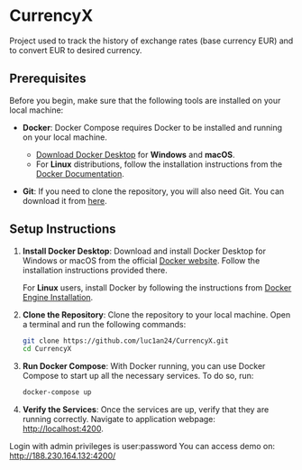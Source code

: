 # CurrencyX

Project used to track the history of exchange rates (base currency EUR) and to convert EUR to desired currency.

## Prerequisites

Before you begin, make sure that the following tools are installed on your local machine:

- **Docker**: Docker Compose requires Docker to be installed and running on your local machine.

  - [Download Docker Desktop](https://www.docker.com/products/docker-desktop) for **Windows** and **macOS**.
  - For **Linux** distributions, follow the installation instructions from the [Docker Documentation](https://docs.docker.com/engine/install/).

- **Git**: If you need to clone the repository, you will also need Git. You can download it from [here](https://git-scm.com/downloads).

## Setup Instructions

1. **Install Docker Desktop**:
   Download and install Docker Desktop for Windows or macOS from the official [Docker website](https://www.docker.com/products/docker-desktop). Follow the installation instructions provided there.

   For **Linux** users, install Docker by following the instructions from [Docker Engine Installation](https://docs.docker.com/engine/install/).

2. **Clone the Repository**:
   Clone the repository to your local machine. Open a terminal and run the following commands:

   ```bash
   git clone https://github.com/luc1an24/CurrencyX.git
   cd CurrencyX

3. **Run Docker Compose**:
   With Docker running, you can use Docker Compose to start up all the necessary services. To do so, run:

   ```bash
   docker-compose up

4. **Verify the Services**:
   Once the services are up, verify that they are running correctly. Navigate to application webpage: [http://localhost:4200](http://localhost:4200).

Login with admin privileges is user:password
You can access demo on: http://188.230.164.132:4200/
